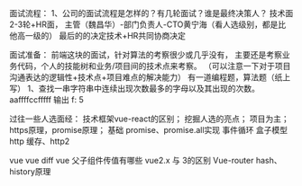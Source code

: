 面试流程：
1、公司的面试流程是怎样的？有几轮面试？谁是最终决策人？
技术面2-3轮+HR面，
主管（魏昌华）-部门负责人-CTO黄宁海（看人选级别，都是比他高一级的）
最后的的决定技术+HR共同协商决定



面试准备：
前端这块的面试，针对算法的考察很少或几乎没有，
主要还是考察业务代码，个人的技能树和业务/项目间的技术点来考察。
（可以注意一下对于项目沟通表达的逻辑性+技术点+项目难点的解决能力）
有一道编程题，算法题（纸上写）
1、查找一串字符串中连续出现次数最多的字母以及其出现的次数。
aaffffccfffff 
输出 f: 5

过往一些人选面经：
技术框架vue-react的区别；
挖掘人选的亮点；
项目为主；
https原理，promise原理；
基础
promise、promise.all实现
事件循环
盒子模型
http 缓存、http2

vue
vue diff 
vue 父子组件传值有哪些
vue2.x 与 3的区别
Vue-router  hash、history原理